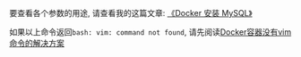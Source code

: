 要查看各个参数的用途, 请查看我的这篇文章: [《Docker 安装 MySQL》](/post/2020/docker-安装-mysql/)

如果以上命令返回`bash: vim: command not found`, 请先阅读[Docker容器没有vim命令的解决方案](/post/2020/docker容器没有vim命令的解决方案/) 